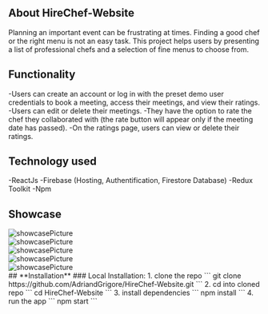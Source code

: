 ## **About** HireChef-Website
Planning an important event can be frustrating at times. Finding a good chef or the right menu is not an easy task. 
This project helps users by presenting a list of professional chefs and a selection of fine menus to choose from.

## **Functionality**
-Users can create an account or log in with the preset demo user credentials to book a meeting, access their meetings, and view their ratings.
-Users can edit or delete their meetings.
-They have the option to rate the chef they collaborated with (the rate button will appear only if the meeting date has passed).
-On the ratings page, users can view or delete their ratings.

## **Technology used**
-ReactJs
-Firebase (Hosting, Authentification, Firestore Database)
-Redux Toolkit
-Npm

## **Showcase**
<img src = "https://drive.google.com/file/d/1EQ03fg9T0uM6Uf3xh9Nql6i7VhkeiCfH/view?usp=sharing" alt="showcasePicture" />
</br>
<img src = "https://drive.google.com/file/d/1F81EAnhVqiNPFQqfCPdqBxMo3ZxsaFzt/view?usp=sharing" alt="showcasePicture"/>
</br>
<img src = "https://drive.google.com/file/d/1xjrTmJUPlwzrk_pJF0CSSy6E0Uf95qDE/view?usp=sharing" alt="showcasePicture"/>
</br>
<img src = "https://drive.google.com/file/d/1_ZmDkxtwk4ilsLIxRLB7RvQm-UKmA4Z4/view?usp=sharing" alt="showcasePicture"/>
</br>
<img src = "https://drive.google.com/file/d/1j_fyqE8rM6zuoManRDi5SKHFZVcilPck/view?usp=sharing" alt="showcasePicture"/>
</br>
## **Installation**
### Local Installation:
1. clone the repo
```
git clone https://github.com/AdriandGrigore/HireChef-Website.git
```
2. cd into cloned repo
```
cd HireChef-Website
```
3. install dependencies
```
npm install 
```
4. run the app 
```
npm start
```


